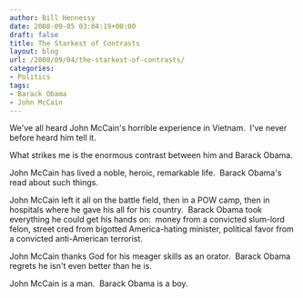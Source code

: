 ```yaml
---
author: Bill Hennessy
date: 2008-09-05 03:04:19+00:00
draft: false
title: The Starkest of Contrasts
layout: blog
url: /2008/09/04/the-starkest-of-contrasts/
categories:
- Politics
tags:
- Barack Obama
- John McCain
---
```


We've all heard John McCain's horrible experience in Vietnam.  I've never before heard him tell it.

What strikes me is the enormous contrast between him and Barack Obama. 

John McCain has lived a noble, heroic, remarkable life.  Barack Obama's read about such things.

John McCain left it all on the battle field, then in a POW camp, then in hospitals where he gave his all for his country.  Barack Obama took everything he could get his hands on:  money from a convicted slum-lord felon, street cred from bigotted America-hating minister, political favor from a convicted anti-American terrorist. 

John McCain thanks God for his meager skills as an orator.  Barack Obama regrets he isn't even better than he is.

John McCain is a man.  Barack Obama is a boy.

